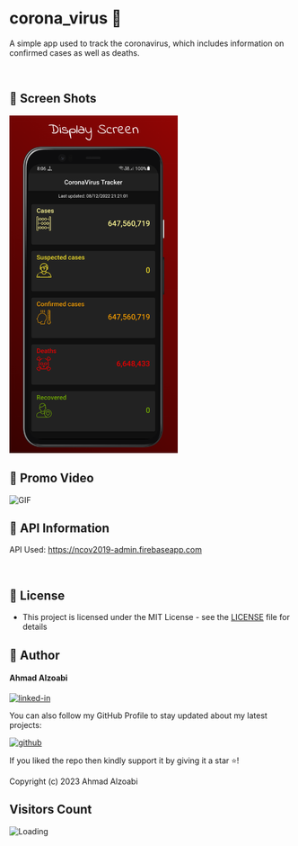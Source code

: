 # corona_virus 🦠

A simple app used to track the coronavirus, which includes information on confirmed cases as well as deaths.

<br>

## 📱 Screen Shots
<img alt="png" src="preview/view_1.png" width= "300" />

## 🎥 Promo Video
<img alt="GIF" src="preview/demo.gif" width= "300" />

## 🔗 API Information
API Used: https://ncov2019-admin.firebaseapp.com

<br>

## 🔑 License
- This project is licensed under the MIT License - see the [LICENSE](LICENSE.md) file for details

## 🧑 Author

#### Ahmad Alzoabi
[![linked-in](https://img.shields.io/badge/Linked_In-0077B5?style=for-the-badge&logo=LinkedIn&logoColor=white)](https://www.linkedin.com/in/ahmad-alzoabi-0623a8233/)

You can also follow my GitHub Profile to stay updated about my latest projects:

[![github](https://img.shields.io/badge/GitHub-000000?style=for-the-badge&logo=GitHub&logoColor=white)](https://github.com/a7madZ3Dev)

If you liked the repo then kindly support it by giving it a star ⭐!

Copyright (c) 2023 Ahmad Alzoabi

## Visitors Count

<img align="left" src = "https://profile-counter.glitch.me/nCovid/count.svg" alt ="Loading">
